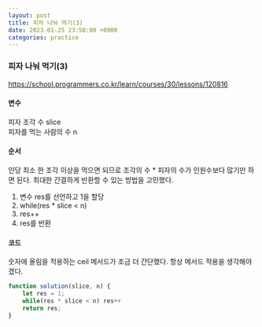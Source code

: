 ```yaml
---
layout: post
title: 피자 나눠 먹기(3)
date: 2023-01-25 23:58:00 +0900
categories: practice
---
```

### 피자 나눠 먹기(3)    
https://school.programmers.co.kr/learn/courses/30/lessons/120816    
    
#### 변수    
피자 조각 수 slice    
피자를 먹는 사람의 수 n    
    
#### 순서    
인당 최소 한 조각 이상을 먹으면 되므로 조각의 수 * 피자의 수가 인원수보다 많기만 하면 된다. 최대한 간결하게 반환할 수 있는 방법을 고민했다.    
1. 변수 res를 선언하고 1을 할당    
2. while(res * slice < n)    
3. res++    
4. res를 반환
    
#### 코드    
숫자에 올림을 적용하는 ceil 메서드가 조금 더 간단했다. 항상 메서드 적용을 생각해야겠다.    
```JavaScript
function solution(slice, n) {
    let res = 1;
    while(res * slice < n) res++
    return res;
}
```
